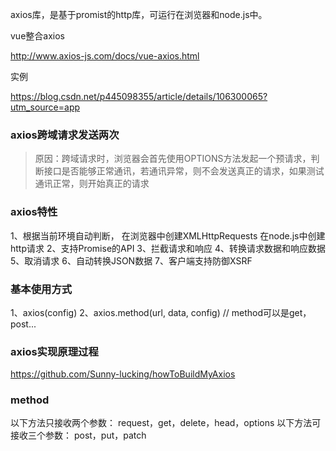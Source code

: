 axios库，是基于promist的http库，可运行在浏览器和node.js中。

vue整合axios

http://www.axios-js.com/docs/vue-axios.html


实例

https://blog.csdn.net/p445098355/article/details/106300065?utm_source=app

### axios跨域请求发送两次
> 原因：跨域请求时，浏览器会首先使用OPTIONS方法发起一个预请求，判断接口是否能够正常通讯，若通讯异常，则不会发送真正的请求，如果测试通讯正常，则开始真正的请求


### axios特性
1、根据当前环境自动判断，
	在浏览器中创建XMLHttpRequests
	在node.js中创建http请求
2、支持Promise的API
3、拦截请求和响应
4、转换请求数据和响应数据
5、取消请求
6、自动转换JSON数据
7、客户端支持防御XSRF

### 基本使用方式
1、axios(config)
2、axios.method(url, data, config) // method可以是get，post...

### axios实现原理过程

https://github.com/Sunny-lucking/howToBuildMyAxios

### method
以下方法只接收两个参数：
request，get，delete，head，options
以下方法可接收三个参数：
post，put，patch
